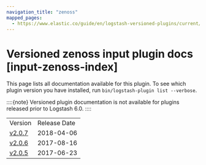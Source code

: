 ```yaml
---
navigation_title: "zenoss"
mapped_pages:
  - https://www.elastic.co/guide/en/logstash-versioned-plugins/current/input-zenoss-index.html
---
```


# Versioned zenoss input plugin docs [input-zenoss-index]


This page lists all documentation available for this plugin.  To see which plugin version you have installed, run `bin/logstash-plugin list --verbose`.

::::{note}
Versioned plugin documentation is not available for plugins released prior to Logstash 6.0.
::::


|     |     |
| --- | --- |
| Version | Release Date |
| [v2.0.7](v2-0-7-plugins-inputs-zenoss.md) | 2018-04-06 |
| [v2.0.6](v2-0-6-plugins-inputs-zenoss.md) | 2017-08-16 |
| [v2.0.5](v2-0-5-plugins-inputs-zenoss.md) | 2017-06-23 |




